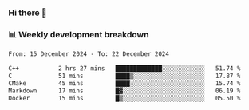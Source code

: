 ### Hi there 👋

### 📊 Weekly development breakdown
<!--START_SECTION:waka-->

```txt
From: 15 December 2024 - To: 22 December 2024

C++           2 hrs 27 mins   █████████████░░░░░░░░░░░░   51.74 %
C             51 mins         ████▒░░░░░░░░░░░░░░░░░░░░   17.87 %
CMake         45 mins         ████░░░░░░░░░░░░░░░░░░░░░   15.74 %
Markdown      17 mins         █▓░░░░░░░░░░░░░░░░░░░░░░░   06.19 %
Docker        15 mins         █▒░░░░░░░░░░░░░░░░░░░░░░░   05.50 %
```

<!--END_SECTION:waka-->
